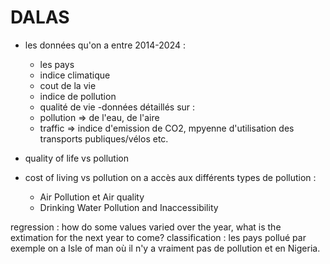 # DALAS
- les données qu'on a entre 2014-2024 :
  - les pays
  - indice climatique
  -  cout de la vie
  -  indice de pollution
  -  qualité de vie
-données détaillés sur :
  - pollution => de l'eau, de l'aire
  - traffic => indice d'emission de CO2, mpyenne d'utilisation des transports publiques/vélos etc.
    
- quality of life vs pollution
- cost of living vs pollution
  on a accès aux différents types de pollution : 
    - Air Pollution et Air quality
    - Drinking Water Pollution and Inaccessibility
      
regression : 
  how do some values varied over the year, what is the extimation for the next year to come?
classification :
  les pays pollué
  par exemple on a Isle of man où il n'y a vraiment pas de pollution et en Nigeria.
  
